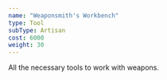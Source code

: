 ```yaml
---
name: "Weaponsmith's Workbench"
type: Tool
subType: Artisan
cost: 6000
weight: 30
---
```


All the necessary tools to work with weapons.
